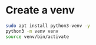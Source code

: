 # Create a venv

```bash
sudo apt install python3-venv -y
python3 -m venv venv
source venv/bin/activate
```
